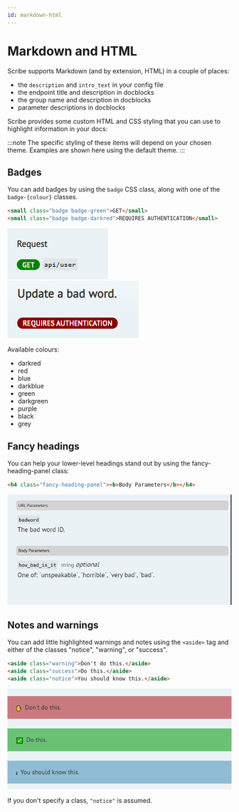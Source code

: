 ```yaml
---
id: markdown-html
---
```


# Markdown and HTML

Scribe supports Markdown (and by extension, HTML) in a couple of places:
- the `description` and `intro_text` in your config file 
- the endpoint title and description in docblocks 
- the group name and description in docblocks 
- parameter descriptions in docblocks


Scribe provides some custom HTML and CSS styling that you can use to highlight information in your docs:

:::note
The specific styling of these items will depend on your chosen theme. Examples are shown here using the default theme.
:::

## Badges
You can add badges by using the `badge` CSS class, along with one of the `badge-{colour}` classes.

```html
<small class="badge badge-green">GET</small>
<small class="badge badge-darkred">REQUIRES AUTHENTICATION</small>
```

![](../../static/img/screenshots/html-badges.png)
![](../../static/img/screenshots/html-badges2.png)

Available colours:
- darkred
- red
- blue
- darkblue
- green
- darkgreen
- purple
- black
- grey

## Fancy headings
You can help your lower-level headings stand out by using the fancy-heading-panel class:

```html
<h4 class="fancy-heading-panel"><b>Body Parameters</b></h4>
```

![](../../static/img/screenshots/html-fancyheading.png)

## Notes and warnings
You can add little highlighted warnings and notes using the `<aside>` tag and either of the classes "notice", "warning", or "success".


```html
<aside class="warning">Don't do this.</aside>
<aside class="success">Do this.</aside>
<aside class="notice">You should know this.</aside>
```

![](../../static/img/screenshots/html-aside.png)


If you don't specify a class, `"notice"` is assumed.
